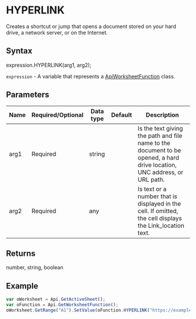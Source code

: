 # HYPERLINK

Creates a shortcut or jump that opens a document stored on your hard drive, a network server, or on the Internet.

## Syntax

expression.HYPERLINK(arg1, arg2);

`expression` - A variable that represents a [ApiWorksheetFunction](../ApiWorksheetFunction.md) class.

## Parameters

| **Name** | **Required/Optional** | **Data type** | **Default** | **Description** |
| ------------- | ------------- | ------------- | ------------- | ------------- |
| arg1 | Required | string |  | Is the text giving the path and file name to the document to be opened, a hard drive location, UNC address, or URL path. |
| arg2 | Required | any |  | Is text or a number that is displayed in the cell. If omitted, the cell displays the Link_location text. |

## Returns

number, string, boolean

## Example



```javascript
var oWorksheet = Api.GetActiveSheet();
var oFunction = Api.GetWorksheetFunction();
oWorksheet.GetRange("A1").SetValue(oFunction.HYPERLINK("https://example.com/files/example.xlsx", "Click here"));
```
